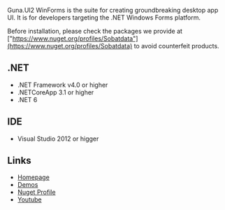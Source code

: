 ﻿
Guna.UI2 WinForms is the suite for creating groundbreaking desktop app UI. It is for developers targeting the .NET Windows Forms platform. 

Before installation, please check the packages we provide at ["https://www.nuget.org/profiles/Sobatdata"](https://www.nuget.org/profiles/Sobatdata) to avoid counterfeit products.

## .NET
- .NET Framework v4.0 or higher
- .NETCoreApp 3.1 or higher
- .NET 6

## IDE
- Visual Studio 2012 or higger
 
## Links
- [Homepage](https://gunaui.com/)  
- [Demos](https://gunaui.com/demos/)
- [Nuget Profile](https://www.nuget.org/profiles/Sobatdata)
- [Youtube](https://www.youtube.com/@gunaui4933/)